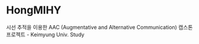 # HongMIHY
시선 추적을 이용한 AAC (Augmentative and Alternative Communication) 캡스톤 프로젝트 - Keimyung Univ. Study
